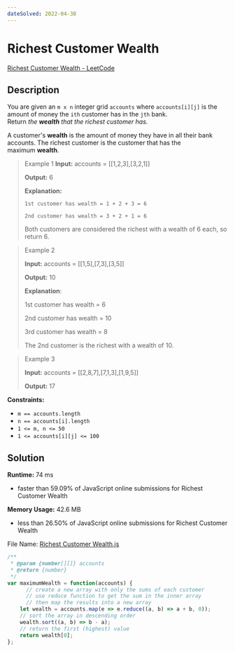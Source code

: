 ```yaml
---
dateSolved: 2022-04-30
---
```



# Richest Customer Wealth

[Richest Customer Wealth - LeetCode](https://leetcode.com/problems/richest-customer-wealth/)

## Description

You are given an `m x n` integer grid `accounts` where `accounts[i][j]` is the amount of money the `ith` customer has in the `jth` bank. Return _the **wealth** that the richest customer has._

A customer's **wealth** is the amount of money they have in all their bank accounts. The richest customer is the customer that has the maximum **wealth**.

> Example 1
> **Input:** accounts = [\[1,2,3],[3,2,1]]
>
> **Output:** 6
>
> **Explanation:**
>
> `1st customer has wealth = 1 + 2 + 3 = 6`
>
> `2nd customer has wealth = 3 + 2 + 1 = 6`
>
> Both customers are considered the richest with a wealth of 6 each, so return 6.

> Example 2
>
> **Input:** accounts = [\[1,5],[7,3],[3,5]]
>
> **Output:** 10
>
> **Explanation**: 
>
> 1st customer has wealth = 6
>
> 2nd customer has wealth = 10 
>
> 3rd customer has wealth = 8
>
> The 2nd customer is the richest with a wealth of 10.

> Example 3
>
> **Input:** accounts = [\[2,8,7],[7,1,3],[1,9,5]]
>
> **Output:** 17

**Constraints:**

-   `m == accounts.length`
-   `n == accounts[i].length`
-   `1 <= m, n <= 50`
-   `1 <= accounts[i][j] <= 100`

## Solution

**Runtime:** 74 ms
- faster than 59.09% of JavaScript online submissions for Richest Customer Wealth

**Memory Usage:** 42.6 MB
- less than 26.50% of JavaScript online submissions for Richest Customer Wealth

File Name: [Richest Customer Wealth.js](https://github.com/kmalcaba/LeetCode-Practice/blob/main/Richest%20Customer%20Weatlh.js)

```js
/**
 * @param {number[][]} accounts
 * @return {number}
 */
var maximumWealth = function(accounts) {
	  // create a new array with only the sums of each customer
	  // use reduce function to get the sum in the inner array
	  // then map the results into a new array
    let wealth = accounts.map(e => e.reduce((a, b) => a + b, 0));
    // sort the array in descending order
    wealth.sort((a, b) => b - a);
    // return the first (highest) value
    return wealth[0];
};
```
